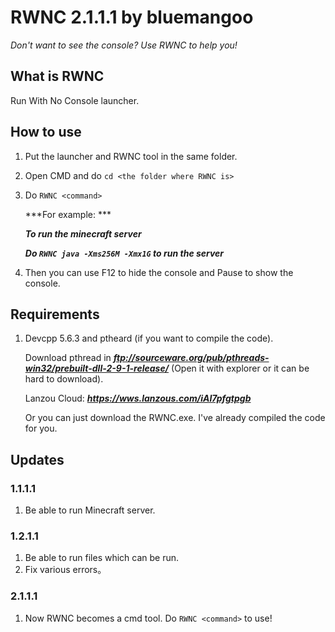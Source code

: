 # RWNC 2.1.1.1 by bluemangoo
*Don't want to see the console? Use RWNC to help you!*
## What is RWNC
Run With No Console launcher.
## How to use
1. Put the launcher and RWNC tool in the same folder.

2. Open CMD and do `cd <the folder where RWNC is>`

3. Do `RWNC <command>`

   ***For example: ***
   
   ***To run the minecraft server***
   
   ***Do `RWNC java -Xms256M -Xmx1G` to run the server***

4. Then you can use F12 to hide the console and Pause to show the console.
## Requirements
1. Devcpp 5.6.3 and ptheard (if you want to compile the code).

   Download pthread in ***ftp://sourceware.org/pub/pthreads-win32/prebuilt-dll-2-9-1-release/***  (Open it with explorer or it can be hard to download).
   
   Lanzou Cloud: ***https://wws.lanzous.com/iAI7pfgtpgb***

   Or you can just download the RWNC.exe. I've already compiled the code for you.
## Updates
### 1.1.1.1
1. Be able to run Minecraft server.
### 1.2.1.1
1. Be able to run files which can be run.
2. Fix various errors。
### 2.1.1.1
1. Now RWNC becomes a cmd tool. Do `RWNC <command>` to use!
